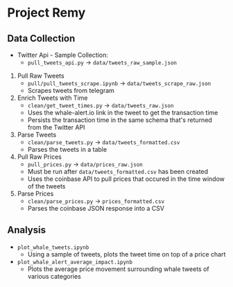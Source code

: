 # Project Remy
## Data Collection
* Twitter Api - Sample Collection: 
    * `pull_tweets_api.py` -> `data/tweets_raw_sample.json`
1. Pull Raw Tweets
    * `pull/pull_tweets_scrape.ipynb` -> `data/tweets_scrape_raw.json`
    * Scrapes tweets from telegram
2. Enrich Tweets with Time
    * `clean/get_tweet_times.py` -> `data/tweets_raw.json`
    * Uses the whale-alert.io link in the tweet to get the transaction time
    * Persists the transaction time in the same schema that's returned from the Twitter API
3. Parse Tweets
    * `clean/parse_tweets.py` -> `data/tweets_formatted.csv`
    * Parses the tweets in a table
3. Pull Raw Prices
    * `pull_prices.py` -> `data/prices_raw.json`
    * Must be run after `data/tweets_formatted.csv` has been created 
    * Uses the coinbase API to pull prices that occured in the time window of the tweets
4. Parse Prices
    * `clean/parse_prices.py` -> `prices_formatted.csv`
    * Parses the coinbase JSON response into a CSV

## Analysis
* `plot_whale_tweets.ipynb`
    * Using a sample of tweets, plots the tweet time on top of a price chart
* `plot_whale_alert_average_impact.ipynb`
    * Plots the average price movement surrounding whale tweets of various categories
    